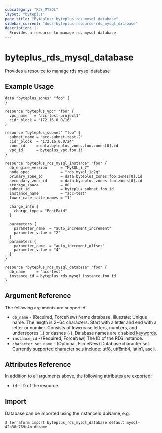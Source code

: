 ```yaml
---
subcategory: "RDS_MYSQL"
layout: "byteplus"
page_title: "Byteplus: byteplus_rds_mysql_database"
sidebar_current: "docs-byteplus-resource-rds_mysql_database"
description: |-
  Provides a resource to manage rds mysql database
---
```

# byteplus_rds_mysql_database
Provides a resource to manage rds mysql database
## Example Usage
```hcl
data "byteplus_zones" "foo" {
}

resource "byteplus_vpc" "foo" {
  vpc_name   = "acc-test-project1"
  cidr_block = "172.16.0.0/16"
}

resource "byteplus_subnet" "foo" {
  subnet_name = "acc-subnet-test-2"
  cidr_block  = "172.16.0.0/24"
  zone_id     = data.byteplus_zones.foo.zones[0].id
  vpc_id      = byteplus_vpc.foo.id
}

resource "byteplus_rds_mysql_instance" "foo" {
  db_engine_version      = "MySQL_5_7"
  node_spec              = "rds.mysql.1c2g"
  primary_zone_id        = data.byteplus_zones.foo.zones[0].id
  secondary_zone_id      = data.byteplus_zones.foo.zones[0].id
  storage_space          = 80
  subnet_id              = byteplus_subnet.foo.id
  instance_name          = "acc-test"
  lower_case_table_names = "1"

  charge_info {
    charge_type = "PostPaid"
  }

  parameters {
    parameter_name  = "auto_increment_increment"
    parameter_value = "2"
  }
  parameters {
    parameter_name  = "auto_increment_offset"
    parameter_value = "4"
  }
}

resource "byteplus_rds_mysql_database" "foo" {
  db_name     = "acc-test"
  instance_id = byteplus_rds_mysql_instance.foo.id
}
```
## Argument Reference
The following arguments are supported:
* `db_name` - (Required, ForceNew) Name database.
illustrate:
Unique name.
The length is 2~64 characters.
Start with a letter and end with a letter or number.
Consists of lowercase letters, numbers, and underscores (_) or dashes (-).
Database names are disabled [keywords](https://www.byteplus.com/docs/6313/66162).
* `instance_id` - (Required, ForceNew) The ID of the RDS instance.
* `character_set_name` - (Optional, ForceNew) Database character set. Currently supported character sets include: utf8, utf8mb4, latin1, ascii.

## Attributes Reference
In addition to all arguments above, the following attributes are exported:
* `id` - ID of the resource.



## Import
Database can be imported using the instanceId:dbName, e.g.
```
$ terraform import byteplus_rds_mysql_database.default mysql-42b38c769c4b:dbname
```

